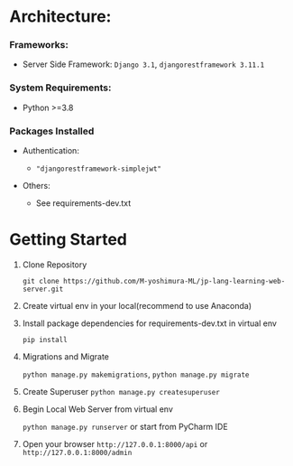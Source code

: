 # Architecture:

### Frameworks:

-   Server Side Framework: `Django 3.1`, `djangorestframework 3.11.1`

### System Requirements:

-   Python >=3.8

### Packages Installed

- Authentication:

    - `"djangorestframework-simplejwt"`
  
- Others:
  - See requirements-dev.txt

# Getting Started

1. Clone Repository

    `git clone https://github.com/M-yoshimura-ML/jp-lang-learning-web-server.git`

2. Create virtual env in your local(recommend to use Anaconda) 

3. Install package dependencies for requirements-dev.txt in virtual env

    `pip install`

4. Migrations and Migrate

    `python manage.py makemigrations`, `python manage.py migrate` 


5. Create Superuser
   `python manage.py createsuperuser`

6. Begin Local Web Server from virtual env

    `python manage.py runserver` or start from PyCharm IDE


7. Open your browser `http://127.0.0.1:8000/api` or `http://127.0.0.1:8000/admin`
